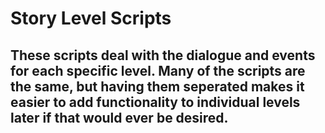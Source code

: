 # Story Level Scripts

## These scripts deal with the dialogue and events for each specific level. Many of the scripts are the same, but having them seperated makes it easier to add functionality to individual levels later if that would ever be desired.